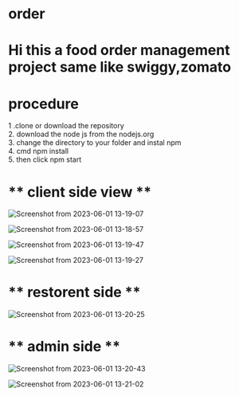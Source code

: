 # order

# Hi this a food order management  project same like swiggy,zomato

# procedure 

1 .clone or download the repository  
2. download the node js from the nodejs.org  
3. change the directory to your folder and instal npm   
4. cmd npm install   
5. then click npm start 


# ** client side view ** 


![Screenshot from 2023-06-01 13-19-07](https://github.com/anilikarikatti/food_order/assets/48754895/739da014-6ab2-482c-962c-68d9d19c855b)



![Screenshot from 2023-06-01 13-18-57](https://github.com/anilikarikatti/food_order/assets/48754895/514c62a1-5566-412b-9223-78758608b729)




![Screenshot from 2023-06-01 13-19-47](https://github.com/anilikarikatti/food_order/assets/48754895/d4bbd9bb-aea1-4593-be4a-6d813ecb1dcd)




![Screenshot from 2023-06-01 13-19-27](https://github.com/anilikarikatti/food_order/assets/48754895/1f3f5762-4f66-4356-a847-cec342eff336)



# ** restorent side ** 
![Screenshot from 2023-06-01 13-20-25](https://github.com/anilikarikatti/food_order/assets/48754895/d787a7b2-4e76-4cb2-ad06-5c86737a65f4)


# ** admin side ** 
![Screenshot from 2023-06-01 13-20-43](https://github.com/anilikarikatti/food_order/assets/48754895/17868f7b-d291-412b-98d4-3fb0e6d64f2d)

![Screenshot from 2023-06-01 13-21-02](https://github.com/anilikarikatti/food_order/assets/48754895/afc41bce-bbc7-4cb3-86b4-0e3375536b7a)

